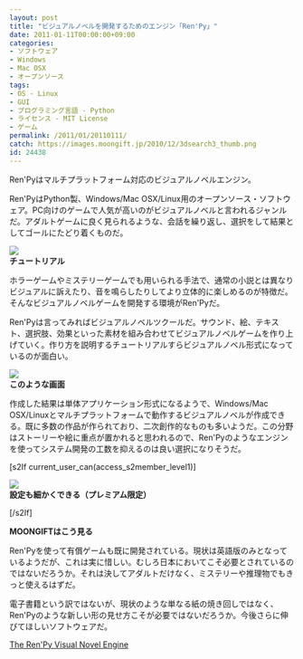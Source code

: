 ```yaml
---
layout: post
title: "ビジュアルノベルを開発するためのエンジン「Ren'Py」"
date: 2011-01-11T00:00:00+09:00
categories:
- ソフトウェア
- Windows
- Mac OSX
- オープンソース
tags: 
- OS - Linux
- GUI
- プログラミング言語 - Python
- ライセンス - MIT License
- ゲーム
permalink: /2011/01/20110111/
catch: https://images.moongift.jp/2010/12/3dsearch3_thumb.png
id: 24438
---
```

Ren'Pyはマルチプラットフォーム対応のビジュアルノベルエンジン。

  

Ren'PyはPython製、Windows/Mac OSX/Linux用のオープンソース・ソフトウェア。PC向けのゲームで人気が高いのがビジュアルノベルと言われるジャンルだ。アダルトゲームに良く見られるような、会話を繰り返し、選択をして結果としてゴールにたどり着くものだ。

  

![](https://images.moongift.jp/2010/12/3dsearch2_thumb.png)  
**チュートリアル**

  

ホラーゲームやミステリーゲームでも用いられる手法で、通常の小説とは異なりビジュアルに訴えたり、音を鳴らしたりしてより立体的に楽しめるのが特徴だ。そんなビジュアルノベルゲームを開発する環境がRen'Pyだ。

  
<!--more-->  

Ren'Pyは言ってみればビジュアルノベルツクールだ。サウンド、絵、テキスト、選択肢、効果といった素材を組み合わせてビジュアルノベルゲームを作り上げていく。作り方を説明するチュートリアルすらビジュアルノベル形式になっているのが面白い。

  

![](https://images.moongift.jp/2010/12/3dsearch3_thumb.png)  
**このような画面**

  

作成した結果は単体アプリケーション形式になるようで、Windows/Mac OSX/Linuxとマルチプラットフォームで動作するビジュアルノベルが作成できる。既に多数の作品が作られており、二次創作的なものも多いようだ。この分野はストーリーや絵に重点が置かれると思われるので、Ren'Pyのようなエンジンを使ってシステム開発の工数を抑えるのは良い選択になりそうだ。

  
[s2If current\_user\_can(access\_s2member\_level1)]

![](https://images.moongift.jp/2010/12/3dsearch1_thumb.png)  
**設定も細かくできる（プレミアム限定）**

[/s2If]  
  
  

**MOONGIFTはこう見る**

  

Ren'Pyを使って有償ゲームも既に開発されている。現状は英語版のみとなっているようだが、これは実に惜しい。むしろ日本においてこそ必要とされているのではないだろうか。それは決してアダルトだけなく、ミステリーや推理物でもきっと使えるはずだ。

  

電子書籍という訳ではないが、現状のような単なる紙の焼き回しではなく、Ren'Pyのような新しい形の見せ方こそが必要ではないだろうか。今後さらに伸びてほしいソフトウェアだ。

  

[The Ren'Py Visual Novel Engine](http://www.renpy.org/)

